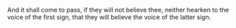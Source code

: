 And it shall come to pass, if they will not believe thee, neither hearken to the voice of the first sign, that they will believe the voice of the latter sign.
